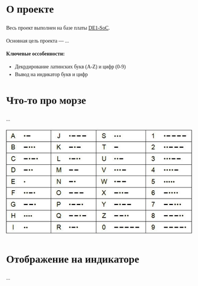 <div style="font-family: 'TimesNewRoman', Times, serif; font-size: 14px; line-height: 1.5; text-align: justify;">

# О проекте

Весь проект выполнен на базе платы [DE1-SoC](https://www.terasic.com.tw/cgi-bin/page/archive.pl?Language=English&No=836).

Основная цель проекта — ...

**Ключевые оссобенности:**
*   Декрдирование латинских букв (A-Z) и цифр (0-9)
*   Вывод на индикатор букв и цифр

# Что-то про морзе
...

<div align="center">
<img src="images/morse-code-table.jpg" alt="Таблица азбуки Морзе" style="max-width: 100%; height: auto;">
</div>

# Отображение на индикаторе
...

</div>